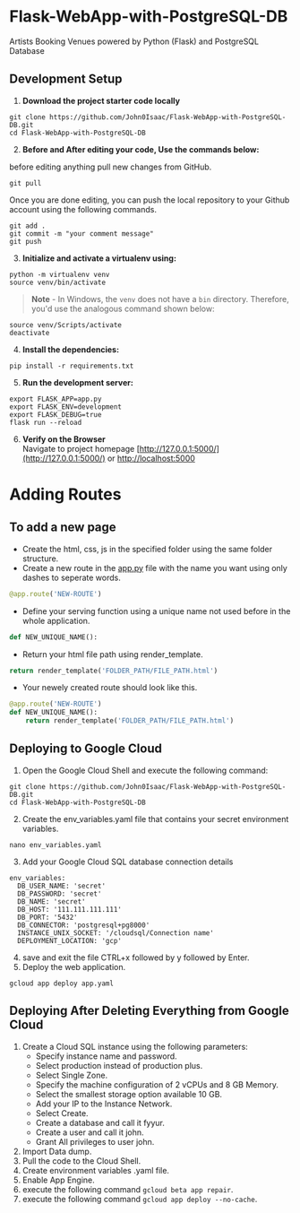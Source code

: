 # Flask-WebApp-with-PostgreSQL-DB
Artists Booking Venues powered by Python (Flask) and PostgreSQL Database

## Development Setup
1. **Download the project starter code locally**
```
git clone https://github.com/John0Isaac/Flask-WebApp-with-PostgreSQL-DB.git
cd Flask-WebApp-with-PostgreSQL-DB
```

2. **Before and After editing your code, Use the commands below:**

before editing anything pull new changes from GitHub.
```
git pull
```
Once you are done editing, you can push the local repository to your Github account using the following commands.
```
git add .
git commit -m "your comment message"
git push
```

3. **Initialize and activate a virtualenv using:**
```
python -m virtualenv venv
source venv/bin/activate
```
>**Note** - In Windows, the `venv` does not have a `bin` directory. Therefore, you'd use the analogous command shown below:
```
source venv/Scripts/activate
deactivate
```

4. **Install the dependencies:**
```
pip install -r requirements.txt
```

5. **Run the development server:**
```
export FLASK_APP=app.py
export FLASK_ENV=development
export FLASK_DEBUG=true
flask run --reload
```

6. **Verify on the Browser**<br>
Navigate to project homepage [http://127.0.0.1:5000/](http://127.0.0.1:5000/) or [http://localhost:5000](http://localhost:5000)


# Adding Routes
## To add a new page
* Create the html, css, js in the specified folder using the same folder structure.
* Create a new route in the [app.py](./app.py) file with the name you want using only dashes to seperate words.
```PYTHON
@app.route('NEW-ROUTE')
```
* Define your serving function using a unique name not used before in the whole application.
```PYTHON
def NEW_UNIQUE_NAME():
```
* Return your html file path using render_template.
```PYTHON
return render_template('FOLDER_PATH/FILE_PATH.html')
```
* Your newely created route should look like this.
```PYTHON
@app.route('NEW-ROUTE')
def NEW_UNIQUE_NAME():
    return render_template('FOLDER_PATH/FILE_PATH.html')
```

## Deploying to Google Cloud

1. Open the Google Cloud Shell and execute the following command:

```
git clone https://github.com/John0Isaac/Flask-WebApp-with-PostgreSQL-DB.git
cd Flask-WebApp-with-PostgreSQL-DB
```

2. Create the env_variables.yaml file that contains your secret environment variables.

```
nano env_variables.yaml
```

3. Add your Google Cloud SQL database connection details
```
env_variables:
  DB_USER_NAME: 'secret'
  DB_PASSWORD: 'secret'
  DB_NAME: 'secret'
  DB_HOST: '111.111.111.111'
  DB_PORT: '5432'
  DB_CONNECTOR: 'postgresql+pg8000'
  INSTANCE_UNIX_SOCKET: '/cloudsql/Connection name'
  DEPLOYMENT_LOCATION: 'gcp'
```

4. save and exit the file CTRL+x followed by y followed by Enter.
5. Deploy the web application.
```
gcloud app deploy app.yaml
```


## Deploying After Deleting Everything from Google Cloud
1. Create a Cloud SQL instance using the following parameters:
    - Specify instance name and password.
    - Select production instead of production plus.
    - Select Single Zone.
    - Specify the machine configuration of 2 vCPUs and 8 GB Memory.
    - Select the smallest storage option available 10 GB.
    - Add your IP to the Instance Network.
    - Select Create.
    - Create a database and call it fyyur.
    - Create a user and call it john.
    - Grant All privileges to user john.
2. Import Data dump.
3. Pull the code to the Cloud Shell.
4. Create environment variables .yaml file.
5. Enable App Engine.
6. execute the following command `gcloud beta app repair`.
7. execute the following command `gcloud app deploy --no-cache`.

